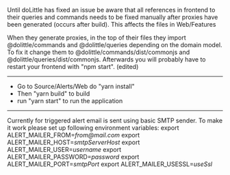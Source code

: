 Until doLittle has fixed an issue be aware that all references in frontend to their queries and commands needs to be fixed manually after proxies have been generated (occurs after build). This affects the files in Web/Features

When they generate proxies, in the top of their files they import @dolittle/commands and @dolittle/queries depending on the domain model. To fix it change them to @dolittle/commands/dist/commonjs and @dolittle/queries/dist/commonjs. Afterwards you will probably have to restart your frontend with "npm start". (edited) 

---------

- Go to Source/Alerts/Web do "yarn install"
- Then "yarn build" to build
- run "yarn start" to run the application

-----------

Currently for triggered alert email is sent using basic SMTP sender.
To make it work please set up following environment variables:
export ALERT_MAILER_FROM=_from@mail.com_
export ALERT_MAILER_HOST=_smtpServerHost_
export ALERT_MAILER_USER=_username_
export ALERT_MAILER_PASSWORD=_password_
export ALERT_MAILER_PORT=_smtpPort_
export ALERT_MAILER_USESSL=_useSsl_